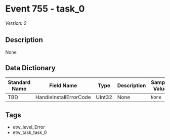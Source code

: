 # Event 755 - task_0
###### Version: 0

## Description
None

## Data Dictionary
|Standard Name|Field Name|Type|Description|Sample Value|
|---|---|---|---|---|
|TBD|HandleInstallErrorCode|UInt32|None|`None`|

## Tags
* etw_level_Error
* etw_task_task_0